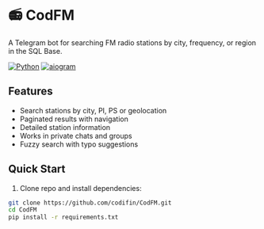 # 📻 CodFM
A Telegram bot for searching FM radio stations by city, frequency, or region in the SQL Base.

[![Python](https://img.shields.io/badge/Python-3.10%2B-blue)](https://python.org) [![aiogram](https://img.shields.io/badge/aiogram-3.x-blue)](https://docs.aiogram.dev/)

## Features
- Search stations by city, PI, PS or geolocation
- Paginated results with navigation
- Detailed station information
- Works in private chats and groups
- Fuzzy search with typo suggestions

## Quick Start
1. Clone repo and install dependencies:
```bash
git clone https://github.com/codifin/CodFM.git
cd CodFM
pip install -r requirements.txt
```
